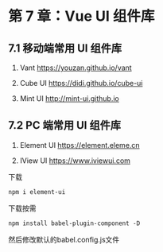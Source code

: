 # 第 7 章：Vue UI 组件库

## 7.1 移动端常用 UI 组件库

1. Vant https://youzan.github.io/vant 

2. Cube UI https://didi.github.io/cube-ui 

3. Mint UI http://mint-ui.github.io 

## 7.2 PC 端常用 UI 组件库

1. Element UI https://element.eleme.cn 

2. IView UI https://www.iviewui.com



下载

```md
npm i element-ui
```

下载按需

```md
npm install babel-plugin-component -D
```

然后修改默认的babel.config.js文件